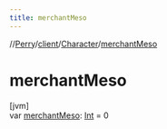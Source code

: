 ```yaml
---
title: merchantMeso
---
```

//[Perry](../../../index.html)/[client](../index.html)/[Character](index.html)/[merchantMeso](merchant-meso.html)



# merchantMeso



[jvm]\
var [merchantMeso](merchant-meso.html): [Int](https://kotlinlang.org/api/latest/jvm/stdlib/kotlin/-int/index.html) = 0




